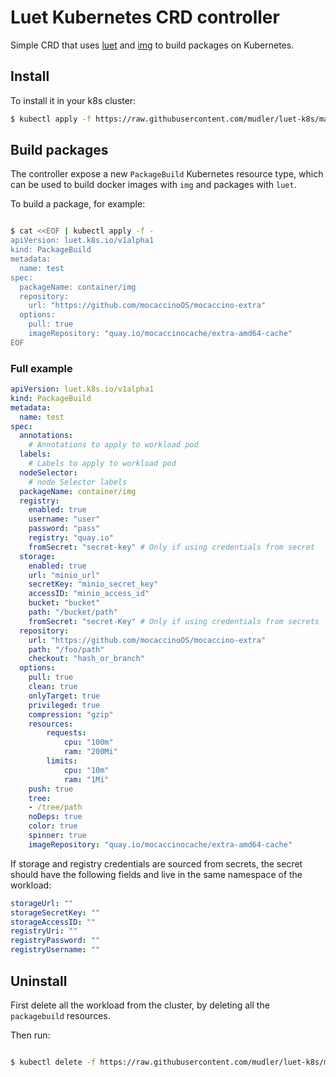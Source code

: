 # Luet Kubernetes CRD controller

Simple CRD that uses [luet](https://github.com/mudler/luet) and [img](https://github.com/genuinetools/img) to build packages on Kubernetes.

## Install

To install it in your k8s cluster:

```bash
$ kubectl apply -f https://raw.githubusercontent.com/mudler/luet-k8s/master/hack/kube.yaml
```

## Build packages

The controller expose a new `PackageBuild` Kubernetes resource type, which can be used to build docker images with `img` and packages with `luet`.

To build a package, for example:

```bash

$ cat <<EOF | kubectl apply -f -
apiVersion: luet.k8s.io/v1alpha1
kind: PackageBuild
metadata:
  name: test
spec:
  packageName: container/img
  repository: 
    url: "https://github.com/mocaccinoOS/mocaccino-extra"
  options:
    pull: true
    imageRepository: "quay.io/mocaccinocache/extra-amd64-cache"
EOF
```


### Full example


```yaml
apiVersion: luet.k8s.io/v1alpha1
kind: PackageBuild
metadata:
  name: test
spec:
  annotations:
    # Annotations to apply to workload pod
  labels:
    # Labels to apply to workload pod
  nodeSelector:
    # node Selector labels
  packageName: container/img
  registry:
    enabled: true
    username: "user"
    password: "pass"
    registry: "quay.io"
    fromSecret: "secret-key" # Only if using credentials from secret
  storage:
    enabled: true
    url: "minio_url"
    secretKey: "minio_secret_key"
    accessID: "minio_access_id"
    bucket: "bucket"
    path: "/bucket/path"
    fromSecret: "secret-Key" # Only if using credentials from secrets
  repository: 
    url: "https://github.com/mocaccinoOS/mocaccino-extra"
    path: "/foo/path"
    checkout: "hash_or_branch"
  options:
    pull: true
    clean: true
    onlyTarget: true
    privileged: true
    compression: "gzip"
    resources:
        requests:
            cpu: "100m"
            ram: "200Mi"
        limits:
            cpu: "10m"
            ram: "1Mi"
    push: true
    tree:
    - /tree/path
    noDeps: true
    color: true
    spinner: true
    imageRepository: "quay.io/mocaccinocache/extra-amd64-cache"
```

If storage and registry credentials are sourced from secrets, the secret should have the following fields and live in the same namespace of the workload:

```yaml
storageUrl: ""
storageSecretKey: ""
storageAccessID: ""
registryUri: ""
registryPassword: ""
registryUsername: ""
```

## Uninstall

First delete all the workload from the cluster, by deleting all the `packagebuild` resources.

Then run:

```bash

$ kubectl delete -f https://raw.githubusercontent.com/mudler/luet-k8s/master/hack/kube.yaml

```